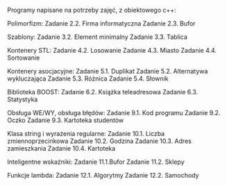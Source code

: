 
Programy napisane na potrzeby zajęć, z obiektowego c++:

Polimorfizm: Zadanie 2.2. Firma informatyczna Zadanie 2.3. Bufor

Szablony: Zadanie 3.2. Element minimalny Zadanie 3.3. Tablica

Kontenery STL: Zadanie 4.2. Losowanie Zadanie 4.3. Miasto Zadanie 4.4. Sortowanie

Kontenery asocjacyjne: Zadanie 5.1. Duplikat Zadanie 5.2. Alternatywa wykluczająca Zadanie 5.3. Różnica Zadanie 5.4. Słownik

Biblioteka BOOST: Zadanie 6.2. Książka teleadresowa Zadanie 6.3. Statystyka

Obsługa WE/WY, obsługa błędów: Zadanie 9.1. Kod programu Zadanie 9.2. Oczko Zadanie 9.3. Kartoteka studentów

Klasa string i wyrażenia regularne: Zadanie 10.1. Liczba zmiennoprzecinkowa Zadanie 10.2. Godzina Zadanie 10.3. Adres zamieszkania Zadanie 10.4. Kartoteka

Inteligentne wskaźniki: Zadanie 11.1.Bufor Zadanie 11.2. Sklepy

Funkcje lambda: Zadanie 12.1. Algorytmy Zadanie 12.2. Samochody
